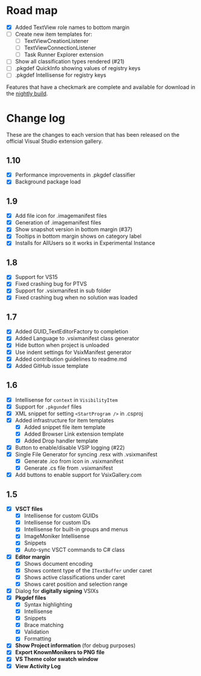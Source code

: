 # Road map

- [x] Added TextView role names to bottom margin
- [ ] Create new item templates for:
  - [ ] TextViewCreationListener
  - [ ] TextViewConnectionListener
  - [ ] Task Runner Explorer extension
- [ ] Show all classification types rendered (#21)
- [ ] .pkgdef QuickInfo showing values of registry keys
- [ ] .pkgdef Intellisense for registry keys

Features that have a checkmark are complete and available for
download in the
[nightly build](http://vsixgallery.com/extension/f8330d54-0469-43a7-8fc0-7f19febeb897/).

# Change log

These are the changes to each version that has been released
on the official Visual Studio extension gallery.

## 1.10

- [x] Performance improvements in .pkgdef classifier
- [x] Background package load

## 1.9

- [x] Add file icon for .imagemanifest files
- [x] Generation of .imagemanifest files
- [x] Show snapshot version in bottom margin (#37)
- [x] Tooltips in bottom margin shows on category label
- [x] Installs for AllUsers so it works in Experimental Instance

## 1.8

- [x] Support for VS15
- [x] Fixed crashing bug for PTVS
- [x] Support for .vsixmanifest in sub folder
- [x] Fixed crashing bug when no solution was loaded

## 1.7

- [x] Added GUID_TextEditorFactory to completion
- [x] Added Language to .vsixmanifest class generator
- [x] Hide button when project is unloaded
- [x] Use indent settings for VsixManifest generator
- [x] Added contribution guidelines to readme.md
- [x] Added GitHub issue template

## 1.6

- [x] Intellisense for `context` in `VisibilityItem`
- [x] Support for `.pkgundef` files
- [x] XML snippet for setting `<StartProgram />` in .csproj
- [x] Added infrastructure for item templates
  - [x] Added snippet file item template
  - [x] Added Browser Link extension template
  - [x] Added Drop handler template
- [x] Button to enable/disable VSIP logging (#22)
- [x] Single File Generator for syncing .resx with .vsixmanifest
  - [x] Generate .ico from icon in .vsixmanifest
  - [x] Generate .cs file from .vsixmanifest
- [x] Add buttons to enable support for VsixGallery.com

## 1.5

- [x] **VSCT files**
  - [x] Intellisense for custom GUIDs
  - [x] Intellisense for custom IDs
  - [x] Intellisense for built-in groups and menus
  - [x] ImageMoniker Intellisense
  - [x] Snippets
  - [x] Auto-sync VSCT commands to C# class
- [x] **Editor margin**
  - [x] Shows document encoding
  - [x] Shows content type of the `ITextBuffer` under caret
  - [x] Shows active classifications under caret
  - [x] Shows caret position and selection range
- [x] Dialog for **digitally signing** VSIXs
- [x] **Pkgdef files**
  - [x] Syntax highlighting
  - [x] Intellisense
  - [x] Snippets
  - [x] Brace matching
  - [x] Validation
  - [x] Formatting
- [x] **Show Project information** (for debug purposes)
- [x] **Export KnownMonikers to PNG file**
- [x] **VS Theme color swatch window**
- [x] **View Activity Log**